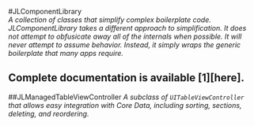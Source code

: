 #JLComponentLibrary    
*A collection of classes that simplify complex boilerplate code. JLComponentLibrary takes a different approach to simplification. It does not attempt to obfusicate away all of the internals when possible. It will never attempt to assume behavior. Instead, it simply wraps the generic boilerplate that many apps require.*

Complete documentation is available [1][here].
---
##JLManagedTableViewController
*A subclass of `UITableViewController` that allows easy integration with Core Data, including sorting, sections, deleting, and reordering.*


[1]: http://jlawr3nc3.github.com/JLComponentLibrary/
